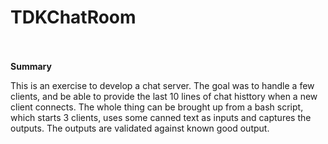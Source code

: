 # TDKChatRoom
<br/>
<br/><strong>Summary</strong>
<p>This is an exercise to develop a chat server.  The goal was to handle a few clients, and be able to provide the last 10 lines of chat histtory when a new client connects.  The whole thing can be brought up from a bash script, which starts 3 clients, uses some canned text as inputs
and captures the outputs.  The outputs are validated against known good output.</p>
